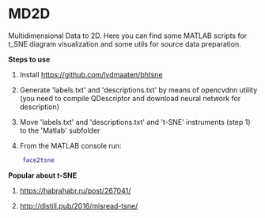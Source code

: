MD2D
===

Multidimensional Data to 2D. Here you can find some MATLAB scripts for t_SNE diagram visualization and some utils for source data preparation.

**Steps to use**

1. Install https://github.com/lvdmaaten/bhtsne

2. Generate 'labels.txt' and 'descriptions.txt' by means of opencvdnn utility (you need to compile QDescriptor and download neural network for description)

3. Move 'labels.txt' and 'descriptions.txt' and 't-SNE' instruments (step 1) to the 'Matlab' subfolder

4. From the MATLAB console run:

````MATLAB
    face2tsne
````

**Popular about t-SNE**

1) https://habrahabr.ru/post/267041/

2) http://distill.pub/2016/misread-tsne/
